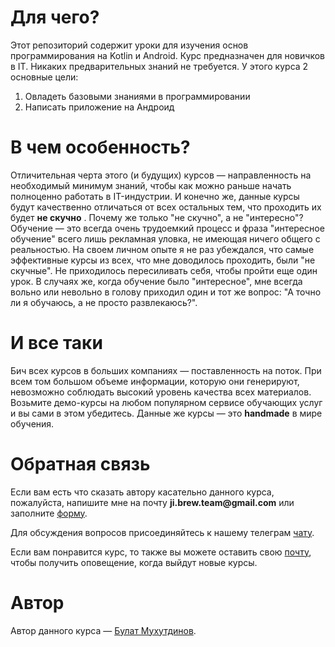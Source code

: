 # Для чего?

Этот репозиторий содержит уроки для изучения основ программирования на Kotlin и Android. Курс предназначен для новичков в IT. Никаких
предварительных знаний не требуется. У этого курса 2 основные цели:

1. Овладеть базовыми знаниями в программировании
2. Написать приложение на Андроид

# В чем особенность?

Отличительная черта этого (и будущих) курсов — направленность на необходимый минимум знаний, чтобы как можно раньше начать полноценно
работать в IT-индустрии. И конечно же, данные курсы будут качественно отличаться от всех остальных тем, что проходить их будет __не скучно__
. Почему же только "не скучно", а не "интересно"? Обучение — это всегда очень трудоемкий процесс и фраза "интересное обучение" всего лишь
рекламная уловка, не имеющая ничего общего с реальностью. На своем личном опыте я не раз убеждался, что самые эффективные курсы из всех, что
мне доводилось проходить, были "не скучные". Не приходилось пересиливать себя, чтобы пройти еще один урок. В случаях же, когда обучение
было "интересное", мне всегда вольно или невольно в голову приходил один и тот же вопрос: "А точно ли я обучаюсь, а не просто развлекаюсь?".

# И все таки

Бич всех курсов в больших компаниях — поставленность на поток. При всем том большом объеме информации, которую они генерируют, невозможно
соблюдать высокий уровень качества всех материалов. Возьмите демо-курсы на любом популярном сервисе обучающих услуг и вы сами в этом
убедитесь. Данные же курсы — это __handmade__ в мире обучения.

# Обратная связь

Если вам есть что сказать автору касательно данного курса, пожалуйста, напишите мне на почту __ji.brew.team@gmail.com__ или
заполните [форму](https://forms.gle/Gyzhe6JYphfMAtSq7).

Для обсуждения вопросов присоединяйтесь к нашему телеграм [чату](https://t.me/JiBrewAndroid).

Если вам понравится курс, то также вы можете оставить свою [почту](https://forms.gle/ySPLAbnNrJYi9Bsf9), чтобы получить оповещение, когда выйдут
новые курсы.

# Автор

Автор данного курса — [Булат Мухутдинов](https://github.com/BulatMukhutdinov).